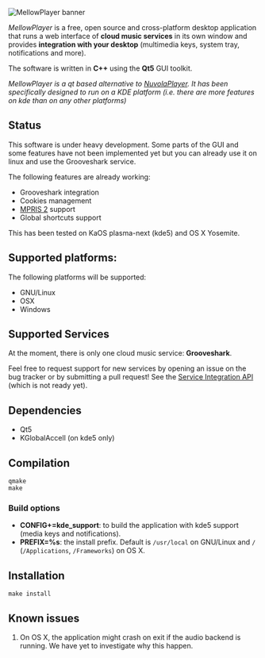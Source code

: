 ![MellowPlayer banner](/mellowplayer-banner.png)

*MellowPlayer* is a free, open source and cross-platform desktop application
that runs a web interface of **cloud music services** in its own window and
provides **integration with your desktop** (multimedia keys, system tray,
notifications and more).

The software is written in **C++** using the **Qt5** GUI toolkit.

*MellowPlayer is a qt based alternative to [NuvolaPlayer](https://tiliado.eu/nuvolaplayer/). 
It has been specifically designed to run on a KDE platform (i.e. there are more features on kde than on any other platforms)*


## Status

This software is under heavy development. Some parts of the GUI and some features have not been implemented yet but
you can already use it on linux and use the Grooveshark service.

The following features are already working:

- Grooveshark integration
- Cookies management
- [MPRIS 2](http://specifications.freedesktop.org/mpris-spec/latest/) support
- Global shortcuts support

This has been tested on KaOS plasma-next (kde5) and OS X Yosemite.

## Supported platforms:

The following platforms will be supported:

- GNU/Linux
- OSX
- Windows

## Supported Services

At the moment, there is only one cloud music service: **Grooveshark**.

Feel free to request support for new services by opening an issue on the bug
tracker or by submitting a pull request! See the [Service Integration API]() (which is not ready yet).


## Dependencies

- Qt5
- KGlobalAccell (on kde5 only)


## Compilation

```
qmake
make 
```

### Build options

- **CONFIG+=kde_support**: to build the application with kde5 support (media keys and notifications).
- **PREFIX=%s**: the install prefix. Default is ``/usr/local`` on GNU/Linux and ``/`` (``/Applications``, ``/Frameworks``) on OS X.


## Installation

``` make install ```

## Known issues

1) On OS X, the application might crash on exit if the audio backend is running. We have yet to investigate why this happen.
